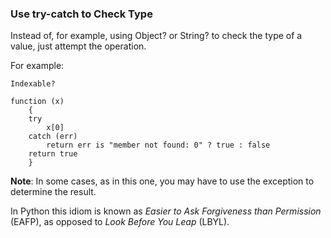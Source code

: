 ### Use try-catch to Check Type

Instead of, for example, using Object? or String? to check the type of a value, just attempt the operation.

For example:

``` suneido
Indexable?

function (x)
    {
    try
        x[0]
    catch (err)
        return err is "member not found: 0" ? true : false
    return true
    }
```

**Note**: In some cases, as in this one, you may have to use the exception to determine the result.

In Python this idiom is known as *Easier to Ask Forgiveness than Permission* (EAFP), as opposed to *Look Before You Leap* (LBYL).